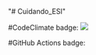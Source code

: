 "# Cuidando_ESI" 

#CodeClimate badge: <a href="https://codeclimate.com/github/Luizarego/Cuidando_ESI/maintainability"><img src="https://api.codeclimate.com/v1/badges/dea902820bb75b0daebb/maintainability" /></a>

#GitHub Actions badge: 
